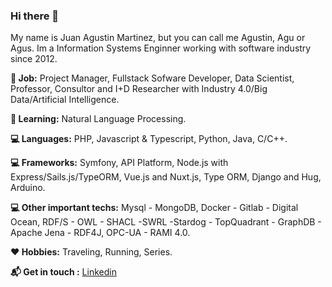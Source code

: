 ### Hi there 👋

My name is Juan Agustin Martinez, but you can call me Agustin, Agu or Agus.
Im a Information Systems Enginner working with software industry since 2012.

**:gem: Job:** Project Manager, Fullstack Sofware Developer, Data Scientist, Professor, Consultor and I+D Researcher with Industry 4.0/Big Data/Artificial Intelligence.

**:school_satchel: Learning:** Natural Language Processing.

**:computer: Languages:** PHP, Javascript & Typescript, Python, Java, C/C++.

**:computer: Frameworks:** Symfony, API Platform, Node.js with Express/Sails.js/TypeORM, Vue.js and Nuxt.js, Type ORM, Django and Hug, Arduino.

**:computer: Other important techs:** Mysql - MongoDB, Docker - Gitlab - Digital Ocean, RDF/S - OWL - SHACL -SWRL -Stardog - TopQuadrant - GraphDB - Apache Jena - RDF4J, OPC-UA - RAMI 4.0.

**:heart: Hobbies:** Traveling, Running, Series.

**:mailbox_with_mail: Get in touch :** <a href="https://www.linkedin.com/in/martinezjuanagustin/">Linkedin</a> 
<!--
**mrtnzagustin/mrtnzagustin** is a ✨ _special_ ✨ repository because its `README.md` (this file) appears on your GitHub profile.

Here are some ideas to get you started:

- 🔭 I’m currently working on ...
- 🌱 I’m currently learning ...
- 👯 I’m looking to collaborate on ...
- 🤔 I’m looking for help with ...
- 💬 Ask me about ...
- 📫 How to reach me: ...
- 😄 Pronouns: ...
- ⚡ Fun fact: ...
-->
